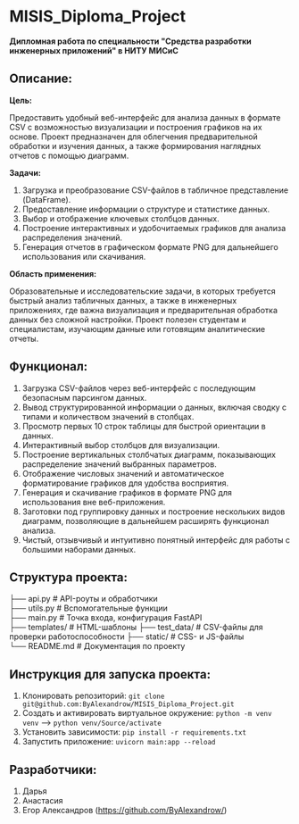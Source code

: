 # MISIS_Diploma_Project

**Дипломная работа по специальности "Средства разработки инженерных приложений" в НИТУ МИСиС**

## Описание:

**Цель:**

Предоставить удобный веб-интерфейс для анализа данных в формате CSV с возможностью визуализации и построения графиков на их основе. Проект предназначен для облегчения предварительной обработки и изучения данных, а также формирования наглядных отчетов с помощью диаграмм.

**Задачи:**

1. Загрузка и преобразование CSV-файлов в табличное представление (DataFrame).
2. Предоставление информации о структуре и статистике данных.  
3. Выбор и отображение ключевых столбцов данных.  
4. Построение интерактивных и удобочитаемых графиков для анализа распределения значений.  
5. Генерация отчетов в графическом формате PNG для дальнейшего использования или скачивания.  

**Область применения:**

Образовательные и исследовательские задачи, в которых требуется быстрый анализ табличных данных, а также в инженерных приложениях, где важна визуализация и предварительная обработка данных без сложной настройки. Проект полезен студентам и специалистам, изучающим данные или готовящим аналитические отчеты.

## Функционал:

1. Загрузка CSV-файлов через веб-интерфейс с последующим безопасным парсингом данных.  
2. Вывод структурированной информации о данных, включая сводку с типами и количеством значений в столбцах.  
3. Просмотр первых 10 строк таблицы для быстрой ориентации в данных.  
4. Интерактивный выбор столбцов для визуализации.  
5. Построение вертикальных столбчатых диаграмм, показывающих распределение значений выбранных параметров.  
6. Отображение числовых значений и автоматическое форматирование графиков для удобства восприятия.  
7. Генерация и скачивание графиков в формате PNG для использования вне веб-приложения.  
8. Заготовки под группировку данных и построение нескольких видов диаграмм, позволяющие в дальнейшем расширять функционал анализа.  
9. Чистый, отзывчивый и интуитивно понятный интерфейс для работы с большими наборами данных.  

## Структура проекта:

├── api.py # API-роуты и обработчики  
├── utils.py # Вспомогательные функции  
├── main.py # Точка входа, конфигурация FastAPI  
├── templates/ # HTML-шаблоны 
├── test_data/ # CSV-файлы для проверки работоспособности
├── static/ # CSS- и JS-файлы  
└── README.md # Документация по проекту  

## Инструкция для запуска проекта:

1. Клонировать репозиторий: `git clone git@github.com:ByAlexandrow/MISIS_Diploma_Project.git` 
2. Создать и активировать виртуальное окружение: `python -m venv venv` --> `python venv/Source/activate`
3. Установить зависимости: `pip install -r requirements.txt`
4. Запустить приложение: `uvicorn main:app --reload`

## Разработчики:

1. Дарья
2. Анастасия
3. Егор Александров (https://github.com/ByAlexandrow/)
